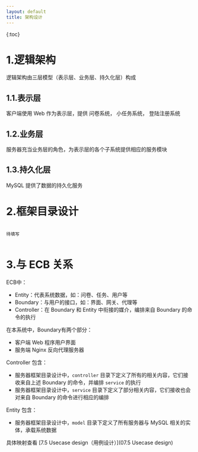 ```yaml
---
layout: default
title: 架构设计
---
```


{:toc}



# 1.逻辑架构

逻辑架构由三层模型（表示层、业务层、持久化层）构成

## 1.1.表示层

客户端使用 Web 作为表示层，提供 问卷系统， 小任务系统， 登陆注册系统

## 1.2.业务层

服务器充当业务层的角色，为表示层的各个子系统提供相应的服务模块



## 1.3.持久化层

MySQL 提供了数据的持久化服务



# 2.框架目录设计



```

待填写


```

# 3.与 ECB 关系

ECB中：

- Entity：代表系统数据，如：问卷、任务、用户等
- Boundary：与用户的接口，如：界面、网关、代理等
- Controller：在 Boundary 和 Entity 中衔接的媒介，编排来自 Boundary 的命令的执行

在本系统中，Boundary有两个部分：

- 客户端 Web 程序用户界面
- 服务端 Nginx 反向代理服务器

Controller 包含：

- 服务器框架目录设计中，`controller` 目录下定义了所有的相关内容，它们接收来自上述 Boundary 的命令，并编排 `service` 的执行
- 服务器框架目录设计中，`service` 目录下定义了部分相关内容，它们接收也会对来自 Boundary 的命令进行相应的编排

Entity 包含：

- 服务器框架目录设计中，`model` 目录下定义了所有服务器与 MySQL 相关的实体，承载系统数据





具体映射查看 [7.5 Usecase design（用例设计）](07.5 Usecase design)
